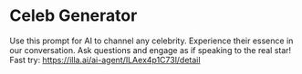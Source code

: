 # Celeb Generator
Use this prompt for AI to channel any celebrity. Experience their essence in our conversation. Ask questions and engage as if speaking to the real star!
Fast try: https://illa.ai/ai-agent/ILAex4p1C73l/detail

